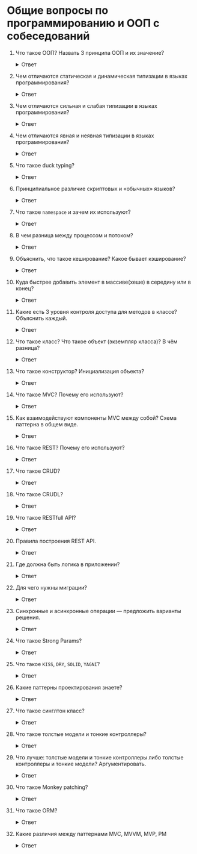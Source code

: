 # Общие вопросы по программированию и ООП с собеседований

1. Что такое ООП? Назвать 3 принципа ООП и их значение?

    <details>
      <summary>Ответ</summary>
      ООП - Методология программирования, основанная на представлении программы в виде совокупности объектов, каждый
      из которых является экземпляром определённого класса, а классы образуют иерархию наследования.
      
      Основные принципы ООП:
    
      `Инкапсуляция`, `Наследование` и `Полиморфизм`

      * `Инкапсуляция` — способность объекта быть черным ящиком и скрывать методы и детали реализации — двигатель автомобиля.
      * `Наследование` — одни типы данных, могут принимать данные и функциональность других типов данных.

      1 Пример: Класс животное с четырьмя ногами, произносить голос, прыгать, бегать и любить играть будут наследоваться кошками, собаками.

      2 Пример: Это эволюция человека из обезьяны.

      3 Пример: Кресло и табуретка и на том и на том можно сидеть, но у кресла есть еще и мягкая часть

      * `Полиморфизм` — объекты с одинаковой спецификацией, могут иметь разные реализации.

      1 Пример: Собаки и кошки могут издавать звук, гавкать и мяукать, хотя спецификация у них одна — животное.

      2 Пример: Класс автомобиль — это абстрактный класс, но у него есть полиморфные объекты, к примеру мой авто и авто моего соседа, разные, разный цвет, тип двигателя, салон, собственник авто

      * `Интерфейс` — Совокупность публичных методов объекта составляют его интерфейс. Все что видно и не скрыто в private и protected.

      Возможность перекрывать методы в потомках — полиморфизм.
    </details>

1. Чем отличаются статическая и динамическая типизации в языках программирования?

    <details>
      <summary>Ответ</summary>
      Статическая типизация — принцип программирования, когда переменная связывается с определённым типом в момент объявления и её тип не может быть изменён позже.

      Например, `a` — это `Integer`. В этом случае позже мы не сможем присвоить, например, значение `a = "slovo"`, это вызовет ошибку.

      Статическая типизация используется языками Ada, C, C++, C#, Go, JADE, Java, Fortran, Haskell, ML, Pascal, Scala, TypeScript.

      Динамическая типизация — противоположный принцип программирования, когда переменная связывается с типом в момент присваивания значения, а не в момент объявления. Таким образом, одной и той же переменной в разных участках программы можно присваивать значения различных типов.

      Динамическая типизация используется языками Perl, Smalltalk, Python, Objective-C, Ruby, JavaScript, Groovy, ColdFusion, Lua, Lisp, PHP.

      https://www.youtube.com/watch?v=1dwJvRw_h7A&t=168
    </details>

1. Чем отличаются сильная и слабая типизации в языках программирования?

    <details>
      <summary>Ответ</summary>
      Сильная типизация — принцип, при котором взаимодействующие объекты должны быть совместимыми по типу. 

      Например, выражение `x = 5 + "y"` вызовет ошибку в Ruby.

      Языки с сильной типизацией: Java, Ruby, Python, Haskell, Lisp.

      Слабая типизация — обратный принцип, при котором взаимодействующие объекты могут быть несовместимыми по типу и это не вызовет ошибку.

      Например, выражение `$x = 5 + "y"` не вызовет ошибку, присвоит переменной значение `5`.
      
      Языки со слабой типизацией: C, JavaScript, Visual Basic, PHP.

      https://www.youtube.com/watch?v=1dwJvRw_h7A&t=284
    </details>

1. Чем отличаются явная и неявная типизации в языках программирования?

    <details>
      <summary>Ответ</summary>
      Явная типизация — принцип, при котором тип новых переменных нужно задавать явно.

      Языки с явной типизацией: C++, Delphi, C#, Java

      Неявная типизация — принцип, при котором интерпретатор/компилятор сам определеяет тип переменной.

      Языки с неявной типизацией: Ruby, Python, PHP, Lua, JavaScript, Perl.

      https://ru.wikipedia.org/wiki/Явное_назначение_типов
    </details>

1. Что такое duck typing?

    <details>
      <summary>Ответ</summary>
      Вид динамической типизации, применяемой в некоторых языках программирования.

      То есть считается, что объект реализует интерфейс, если он содержит все методы этого интерфейса, независимо от связей в иерархии наследования и принадлежности к какому-либо конкретному классу.

      Если объект обладает необходимыми методами, которыми должен обладить, то мы считаем что это нужный нам объект.

    </details>

1. Принципиальное различие скриптовых и «обычных» языков?

    <details>
      <summary>Ответ</summary>
      Скриптовый язык программирования — язык программирования, разработанный для записи «сценариев», последовательностей операций, которые пользователь может выполнять на компьютере.

      Интерпретируется с помощью интерпретатора. Имеет динамическую типизацию.

      Интерпретация — пооператорный (покомандный, построчный) анализ, обработка и тут же выполнение исходной программы или запроса (в отличие от компиляции, при которой программа транслируется без её выполнения).
    </details>

1. Что такое `namespace` и зачем их используют?

    <details>
      <summary>Ответ</summary>

      `namespace` — это пространство имен, обычно используется для разделения функционала и названием классов.

      К примеру:

      * `Admin::User`
      * `Moderator::User`
      * `Editor::User`
    </details>

1. В чем разница между процессом и потоком?

    <details>
      <summary>Ответ</summary>
      Процесс — экземпляр программы во время выполнения. Имеет хот я бы 1 поток.
      Два процесса не знают друг о друге без настройки межпроцессного взаимодействия. Потоки же совместно используют
      данные своих состояний. Поток — определенный способ выполнения процесса. Когда один поток изменяет ресурс процесса,
      это изменение сразу же становится видно другим потокам этого процесса.
      
      Подробнее [тут](https://tproger.ru/problems/what-is-the-difference-between-threads-and-processes/)
     
    </details>
    
1. Объяснить, что такое кеширование? Какое бывает кэширование?

    <details>
      <summary>Ответ</summary>
      Кэширование — это один из способов оптимизации Web приложений. В любом приложении встречаются медленные операции
      (SQL запросы или запросы к внешним API), результаты которых можно сохранить на некоторое время.
      Это позволит выполнять меньше таких операций, а большинству пользователей показывать заранее сохраненные данные(кэш браузера).
    </details>
    
1. Куда быстрее добавить элемент в массиве(хеше) в середину или в конец?

    <details>
      <summary>Ответ</summary>
      В конец, так как сначала нужно выгрузить все значения, пройтись по ним, определить порядок и затем добавить в начало, в конец просто добавляется
    </details>

1. Какие есть 3 уровня контроля доступа для методов в классе? Объяснить каждый.

    <details>
      <summary>Ответ</summary>

      * `public` — это общий метод классов, не указывается в коде.
      * `private` — вызывается только внутри методов класса, без вывода вне класса из вне.
      * `protected` — вызывается всеми классами и доступен дочерним классам для переопределения. `SportCar < Car`.

      Если метод будет доступен клиенту — `public`, если нет это `private`.

      Единственное отличие `private` от `protected` — в private нельзя вызывать методы `self`, в protected можно. Есть соглашение — private используется только если не нужно давать доступ дочерним классам.
    </details>

1. Что такое класс? Что такое объект (экземпляр класса)? В чём разница?

    <details>
      <summary>Ответ</summary>
      Класс — это особый элемент, описывающий структуру объекта и его реализацию.

      Образно говоря, класс — это шаблон или чертёж, по которому изготавливаются новые объекты.

      Класс — это особый объект, который несёт в себе знания о всех методах своих экземпляров (instance methods). При помощи метода класса `.new` можно создавать неограниченное число таких экземпляров.

      Экземпляр класса — это готовая сущность класса.

      К примеру, класс Собака, имеет в себе модель, которая бегает на 4 лапах, гавкает и не любит кошек.

      В свою очередь в классе Собака можно выделить классы Лабрадор, Доберман, Сенбернар и т.д. Они наследуют определённые методы и переменные от класса Собака, но имеют и свои.

      И уже по этим классам, как по чертежам, можно изготовить новые объекты (экземпляры класса) с набором заготовленных характеристик — Шарик, Мухтар, Каштанка и т.д.
    </details>

1. Что такое конструктор? Инициализация объекта?

    <details>
      <summary>Ответ</summary>

      Конструктор это метод `initialize`, который создается в момент инициализации класса.

      Обычно в инишалайзе сразу указывают набор полей, к примеру нулевую скорость, высоту, позитивные значения `initialize` задает состояние объекта.
    </details>

1. Что такое MVC? Почему его используют?

    <details>
      <summary>Ответ</summary>
      MVC — Model, View, Controller. Это паттерн программирования используемый в Rails.

      В нем есть четкое разграничение что за что отвечает.

      https://en.wikipedia.org/wiki/Model%E2%80%93view%E2%80%93controller
    </details>

1. Как взаимодействуют компоненты MVC между собой? Схема паттерна в общем виде.

    <details>
      <summary>Ответ</summary>
      Все идет через контроллер, контролер обращается к модели для получения даных из базы, далее контроллер обращается ко вьюхе и отдает запрашиваемую информацию.
      
      ![Схема взаимодействия](https://i.stack.imgur.com/tcBUT.png)
    </details>

1. Что такое REST? Почему его используют?

    <details>
      <summary>Ответ</summary>
      Архитектурный стиль взаимодействия компонентов распределённого приложения в сети

      REST — достаточно распространенный в интернете способ взаимодействия клиентских приложений и сервисов.

      Сервис, написанный с учетом ограничений и правил REST принято называть RESTful.

      То есть REST — это набор принципов и ограничений взаимодействия клиента и сервера в сети интернет, использующий существующие стандарты (HTTP протокол, стандарт построения URL, форматы данных JSON и XML) в ходе взаимодействия.

      Взаимодействие с ресурсами осуществляется с помощью вызова URL ресурса и стандартных методов HTTP (GET, POST, PUT и DELETE).

      Эти операции обычно соответствуют операциям с объектом, например, так:

      * Create POST (с пустым ID объекта)
      * Read GET (с существующим ID объекта)
      * List GET
      * Update PUT (с существующим ID объекта)
      * Delete DELETE

      http://sap.pitroff.ru/tehnologii/rest/rest-eto-ne-pro-otdyih-chast-pervaya-chto-takoe-rest/

      https://code.tutsplus.com/ru/tutorials/a-beginners-guide-to-http-and-rest--net-16340

      https://en.wikipedia.org/wiki/Representational_state_transfer

      http://eax.me/rest/
    </details>
   
1. Что такое CRUD?

    <details>
      <summary>Ответ</summary>
      Cокращённое именование 4 базовых операций при работе с ресурсами.
      `С` - Create, `R` - Read, `U` - Update, `D` - Delete

      В Rails ресурсный маршрут предоставляет сопоставление между методами HTTP и URL к экшнам контроллера.

      По соглашению, каждый экшн также соединяется с определенной операцией CRUD в базе данных.

      * GET 	`/photos` 	`photos#index` 	отображает список всех фото
      * GET 	`/photos/new` 	`photos#new` 	возвращает форму HTML для создания нового фото
      * POST 	`/photos` 	`photos#create` 	создает новое фото
      * GET 	`/photos/:id` 	`photos#show` 	отображает определенное фото
      * GET 	`/photos/:id/edit` 	`photos#edit` 	возвращает форму HTML для редактирования фото
      * PATCH/PUT 	`/photos/:id` 	`photos#update` 	обновляет определенное фото
      * DELETE 	`/photos/:id` 	`photos#destroy` 	удаляет определенное фото
    </details>

1. Что такое CRUDL?

    <details>
      <summary>Ответ</summary>
      Ранее отображение списка ресурсов относили к операции `Read`, так как это так же `GET` запрос, но без идентификатора ресурса.
      Для избежания путаницы, в абривеатуру CRUD было добавлено сокращение `L`, которое отвечает за операцию получения списка екземпляров ресурса.
      `L` - List

      * GET   `/photos`   `photos#index`  отображает список всех фото
    </details>

1. Что такое RESTfull API?

    <details>
      <summary>Ответ</summary>
      `REST` – это набор принципов и ограничений взаимодействия клиента и сервера в сети Интернет, использующий существующие стандарты
      (HTTP протокол, стандарт построения URL, форматы данных JSON и XML) при взаимодействии.

      `RESTfull API` - API-интерфейсы, соответствующие архитектурному стилю REST.

      Главными компонентами `RESTfull API` являются:

      `Client` — клиент или программа, которая запущена на стороне пользователя (на его девайсе) и инициирует коммуникацию.
      `Server` — сервер, который предоставляет API в качестве доступа к своим данным и функциям.
      `Resource` — ресурс представляет собой любой вид контента (видео, текст, картинка), который сервер может передать клиенту.
    </details>

1. Правила построения REST API.

    <details>
      <summary>Ответ</summary>
      https://code.tutsplus.com/ru/tutorials/a-beginners-guide-to-http-and-rest--net-16340
    </details>

1. Где должна быть логика в приложении?

    <details>
      <summary>Ответ</summary>
      Логика должна быть только в моделе, контроллеры и вьюхи ничего не должны знать о бизнес-логике, используется формулировка толстые-модели и тонкие контроллеры.
    </details>

1. Для чего нужны миграции?

    <details>
      <summary>Ответ</summary>
      Миграции - это удобный способ изменять схему вашей базы данных всё время неизменным и простым образом.
      Они используют Ruby DSL. Поэтому вам не нужно писать SQL вручную, позволяя вашей схеме быть независимой от базы данных.
    </details>
    
1. Синхронные и асинхронные операции — предложить варианты решения.

    <details>
      <summary>Ответ</summary>
      В синхронном коде каждая операция ожидает окончания предыдущей. Поэтому вся программа может зависнуть,
      если одна из команд выполняется очень долго.
      Асинхронный код убирает блокирующую операцию из основного потока программы, так что она продолжает выполняться,
      но где-то в другом месте, а обработчик может идти дальше. Проще говоря, главный "процесс" ставит задачу и передает ее другому независимому "процессу".

      Возьмем для примера приложение, которое подбирает фильм по указанным критериям. После того как пользователь выбрал
      параметры, программа отправляет запрос на сервер. А там происходит подбор подходящих картин.
      Обработка может длиться довольно долго. Если приложение работает синхронно, то пользователь не сможет взаимодействовать со страницей, пока не придет результат. Он не сможет даже скроллить!
      Асинхронный код позволяет скрыть от пользователя эти неприятные эффекты и сохранить подвижность страницы.
      После того как данные загрузятся, программа выведет их на экран.
    </details>

1. Что такое Strong Params?

    <details>
      <summary>Ответ</summary>
      С помощью сильных параметров (strong parameters) параметры Action Controller запрещены к использованию в массовых
      назначениях Active Model до тех пор, пока они не добавлены в белый список. Это означает, что нужно будет принять
      осознанное решение о том, какие атрибуты будут доступны для массового обновления. Это лучший способ предотвратить
      случайную уязвимость, позволяющую пользователям обновлять чувствительные атрибуты модели.
      
      ```rb
      private
      
      def person_params
        params.require(:person).permit(:name, :age)
      end
      ```
      
      Подробнее [тут](http://rusrails.ru/action-controller-overview#strong-parameters)
    </details>

1. Что такое `KISS`, `DRY`, `SOLID`, `YAGNI`?

    <details>
      <summary>Ответ</summary>
      <b>KISS</b> — Keep it simple stupid ( Пиши очень простой код и очень легкий (тупой) ). Достигается в основном с помощью рефакторинга.

      https://ru.wikipedia.org/wiki/KISS_(%D0%BF%D1%80%D0%B8%D0%BD%D1%86%D0%B8%D0%BF)

      <b>DRY</b> — Don't repeat yourself ( не повторяй самого себя ). Если есть логика которая повторяется более 2 раз, ее необходимо выносить в отдельный класс/метод. Например мы используем dry, когда пишем контроллеры, так как у нас есть необходимость нахождения params, мы выносим данный метод по их поиску в отдельный метод find_params.

      https://ru.wikipedia.org/wiki/Don%E2%80%99t_repeat_yourself

      <b>YAGNI</b> — You are not gonna need it — тебе это не нужно сейчас. Не писать больше того, перед чем тебе ставят задачу.

      https://ru.wikipedia.org/wiki/YAGNI

      ### SOLID

      При создании программных систем использование принципов SOLID способствует созданию такой системы, которую будет легко поддерживать и расширять в течение долгого времени.

      <b>S</b> — Принцип единственной ответственности (пример повара, официанта, гостя, они не делают что-то не из своего предназначения).

      <b>O</b> — Принцип открытости и закрытости ( Закрытие изменений для одного из классов, можно сделать только ответвление и наследоваться ).

      <b>L</b> — Принцип подстановки Барбары Лисков ( все что делает родительский класс, должен делать и дочерний класс, класс собака должен знать и вызываться от класса животные ).

      <b>I</b> — API для клиентов должен иметь только те функции, которые ему нужны, не более. Если есть проблема с этим, нужно разбить на несколько маленьких интерфейсов задачу.

      <b>D</b> — Класс не должен зависеть от конкретного ПО, он должен зависеть от абстракции. Пример база данных SQL, сменить на базу данных Oracle или Postgres. Абстракции не должны зависеть от деталей, так как в свою очередь детали должны зависеть от абстракции.

      https://en.wikipedia.org/wiki/SOLID
    </details>

1. Какие паттерны проектирования знаете?

    <details>
      <summary>Ответ</summary>
      Есть несколько паттернов, которыми нужно пользоваться:

      https://github.com/davidgf/design-patterns-in-ruby

      https://mkdev.me/posts/neskolko-patternov-dlya-napisaniya-nadyozhnogo-ruby-koda

      https://medium.com/@kopilov.vlad/%D1%86%D0%B8%D0%BA%D0%BB-%D1%81%D1%82%D0%B0%D1%82%D0%B5%D0%B9-%D0%BF%D0%B0%D1%82%D1%82%D0%B5%D1%80%D0%BD%D1%8B-%D0%BE%D0%BE%D0%BF-%D0%B2-ruby-46666b260303

      https://refactoring.guru/ru/design-patterns

      * Адаптер ( Adapter ) — https://www.youtube.com/watch?v=6xDBbYe11HQ

        Данный паттерн обеспечивает совместную работу классов с несовместимым интерфейсом путем добавления недостающей логики, к примеру через наследование класса

      * Фабричный Метод ( Factory ) — https://www.youtube.com/watch?v=ZAh3NQ9WiSg

        Говорит сам за себя, создается класс, который отвечает за постоянно используемые объекты и которые остаются не изменными, чтобы можно было не дублировать код на всех уровнях. К примеру есть игра с разными уровнями сложности, чтобы не генерировать каждый раз объекты типа деревья, машины, дома, создается класс, который будет унаследован всеми уровнями сложности.

      * Команда — ( Command ) — https://medium.com/@kopilov.vlad/%D0%BF%D0%B0%D1%82%D1%82%D0%B5%D1%80%D0%BD%D1%8B-%D0%BD%D0%B0-ruby-%D0%BA%D0%BE%D0%BC%D0%B0%D0%BD%D0%B4%D0%B0-d68de249a3d8

        Есть какой то объект с которым производятся манипуляции. Нужно предоставить функционал ставить действия по манипуляции в очередь, логировать их или откатывать. В таких случаях полезен паттерн Команда так как он превращает операцию в самостоятельный объект.

      * Композиция — Composite — https://medium.com/@kopilov.vlad/%D0%BF%D0%B0%D1%82%D1%82%D0%B5%D1%80%D0%BD%D1%8B-%D0%BD%D0%B0-ruby-%D0%BA%D0%BE%D0%BC%D0%BF%D0%BE%D0%B7%D0%B8%D1%86%D0%B8%D1%8F-21a8ff9e2075

        Данный паттерн решает задачу манипулированием вложенными объектами как одним объектом.

      * Декоратор — Decorator — https://medium.com/@kopilov.vlad/%D0%BF%D0%B0%D1%82%D1%82%D0%B5%D1%80%D0%BD%D1%8B-%D0%BD%D0%B0-ruby-%D0%B4%D0%B5%D0%BA%D0%BE%D1%80%D0%B0%D1%82%D0%BE%D1%80-db3623a5c2d3

        Данный паттерн предназначенный для динамического подключения дополнительного поведения к объекту. Декоратор предоставляет гибкую альтернативу практике создания подклассов с целью расширения функциональности.

      * Интерпретатор — ( Interpreter ) — http://cpp-reference.ru/patterns/behavioral-patterns/interpreter/

        Для заданного языка определяет представление его грамматики, а также интерпретатор предложений этого языка. Отображает проблемную область в язык, язык — в грамматику, а грамматику — в иерархии объектно-ориентированного проектирования.

      * Итератор — ( Iterator ) — https://refactoring.guru/ru/design-patterns/iterator

        Это поведенческий паттерн проектирования, который даёт возможность последовательно обходить элементы составных объектов, не раскрывая их внутреннего представления.

      * Наблюдатель — Observer — https://medium.com/@kopilov.vlad/%D0%BF%D0%B0%D1%82%D1%82%D0%B5%D1%80%D0%BD%D1%8B-%D0%BD%D0%B0-ruby-%D0%BD%D0%B0%D0%B1%D0%BB%D1%8E%D0%B4%D0%B0%D1%82%D0%B5%D0%BB%D1%8C-92803c04a1c4

        Данный паттерн создает механизм подписки одних объектов на изменение состояний других объектов.

      * Прокси — ( Proxy ) — https://medium.com/@kopilov.vlad/%D0%BF%D0%B0%D1%82%D1%82%D0%B5%D1%80%D0%BD%D1%8B-%D0%BD%D0%B0-ruby-%D0%BF%D1%80%D0%BE%D0%BA%D1%81%D0%B8-6dbc587e5703

        Данный паттерн оборачивает собой другой объект (не меняя его интерфейс), притворяясь «оригинальным» объектом. Перехватывая все вызовы к нему, реализует дополнительную скрытую логику. Прокси может использоваться для логирования запросов к объекту; для кеширования данных; для проверки доступа к объекту и прочих задач.

      * Одиночка ( Singleton ) — https://medium.com/@kopilov.vlad/%D0%BF%D0%B0%D1%82%D1%82%D0%B5%D1%80%D0%BD%D1%8B-%D0%BD%D0%B0-ruby-%D0%BE%D0%B4%D0%B8%D0%BD%D0%BE%D1%87%D0%BA%D0%B0-7879ae1ece3

        Данный паттерн гарантирует что у класса будет только один экземпляр. Чаще всего это полезно для доступа к какому-то общему ресурсу, например, базе данных. Является единственным экземпляром класса и остается не изменным, его нельзя вызвать через `new`, так как нельзя сделать много его копий.

      * Стратегия ( Strategy ) — https://medium.com/@kopilov.vlad/%D0%BF%D0%B0%D1%82%D1%82%D0%B5%D1%80%D0%BD%D1%8B-%D0%BD%D0%B0-ruby-%D1%81%D1%82%D1%80%D0%B0%D1%82%D0%B5%D0%B3%D0%B8%D1%8F-dc4917887fe8

        Данный паттерн применяется в случае если входные данные/представление/вывод данных — одни и те же; логика обработки данных перед отдачей в представление — разное. Краткий смысл паттерна — поместить алгоритмы/логику в отдельные объекты.

      * Шаблонный метод — ( Template Method ) — https://medium.com/@kopilov.vlad/%D0%BF%D0%B0%D1%82%D1%82%D0%B5%D1%80%D0%BD%D1%8B-%D0%BD%D0%B0-ruby-%D1%88%D0%B0%D0%B1%D0%BB%D0%BE%D0%BD%D0%BD%D1%8B%D0%B9-%D0%BC%D0%B5%D1%82%D0%BE%D0%B4-e1cc3d8afe9

        Данный шаблон позволяет переложить реализацию алгоритма манипулирования данными с класса-родителя, на классы потомки, которые созданы для каждого конкретного случая. Не меняя при этом входящие данные и не переписывая публичные методы.
    </details>

1. Что такое синглтон класс?

    <details>
      <summary>Ответ</summary>
      Singletone class является единственным экземпляром класса и остается не изменным, его нельзя вызвать через new, так как нельзя сделать много его копий.

     ``` rb
     require 'singleton'

     class SuperClass
       include Singleton

       def hello
         puts "Hello, I'm an instance of SuperClass and my ID is #{object_id}"
       end
     end
     ```

     Вызов класса возможен только через .instance.
    </details>

1. Что такое толстые модели и тонкие контроллеры?

    <details>
      <summary>Ответ</summary>
      Согласно данной концепции контроллер должен сожержать код, который:

      * обращается к данным запроса пользователя;
      * проверяет правильность входных данных;
      * (опционально) делает базовую подготовку данных;
      * передает данные модели и извлекает результат, возвращаемый моделью;
      * возвращает запрошенные данные у модели во вьюху.

      Модель должна содержать код, который:

      * осуществляет сложную фильтрацию и проверку данных. Так как данные, которые вы извлекаете, в контроллере,
      передаются в приложение из "внешнего мира", вам необходимо приложить немало усилий, чтобы проверить данные и убедиться,
      что они не сломают вашу систему. Результатом будет безопасный вебсайт, защищенный от хакерских атак.
      * осуществляет управление данными. Ваши модели должны управлять данными: например, загружать данные из базы данных,
      сохранять в базу данных и изменять данные.
    </details>

1. Что лучше: толстые модели и тонкие контроллеры либо толстые контроллеры и тонкие модели? Аргументировать.

    <details>
      <summary>Ответ</summary>
      Лучше толстые модели и тонкие контроллеры.

      Контроллеры несут ответственность за чтение входных данных (запросов), выбор соответствующих действий (бизнес-действий)
      и возврат итоговых выходных данных (ответов).

      Модель – это слой между базой данных и приложением, в котором хранится бизнес-логика, связанная с конкретной сущностью.
      Каждая модель отвечает за отдельный объект и за его связь с другими объектами.

      Аргументы:

      * возможность тестирования модели вне контекста запроса;
      * использование scope в моделях упрощает код методов контроллера;
      * использование ассоциаций в моделях упрощает код методов контроллера;
      * изменение кода контроллера не повлияет на бизнес-логику приложения;
    </details>

1. Что такое Monkey patching?

    <details>
      <summary>Ответ</summary>
      Наследование позволяет переиспользовать и дополнять классы родителей и пользоваться дополнением классов родителей, не заботясь о дублировании кода, который необходимо будет менять в нескольких местах.

      ``` rb
      > require 'active_record'
       => true
      > {a:1, b:2}.sum
       => [:a, 1, :b, 2]
      ```

      Грубая ошибка и переопределенность основного класса.

      Где искать ответы:

      * https://en.wikipedia.org/wiki/Model%E2%80%93view%E2%80%93controller
      * https://ru.wikipedia.org/wiki/Monkey_patch
    </details>

1. Что такое ORM?

    <details>
      <summary>Ответ</summary>
      Object Relational Mapping.

      Это набор классов, которые предоставляют объектно-ориентированный интерфейс для базы данных.

      Обычно упоминающееся как аббревиатура ORM, это техника, соединяющая сложные объекты приложения с таблицами в системе управления реляционными базами данных. С помощью ORM, свойства и взаимоотношения этих объектов приложения могут быть с легкостью сохранены и получены из базы данных без непосредственного написания выражений SQL, и, в итоге, с меньшим суммарным кодом для доступа в базу данных.

      ORM (англ. Object-relational mapping) — технология программирования, которая связывает базы данных с концепциями объектно-ориентированных языков программирования, создавая «виртуальную объектную базу данных

      http://rusrails.ru/active-record-basics
    </details>

1. Какие различия между паттернами MVC, MVVM, MVP, PM

    <details>
      <summary>Ответ</summary>
      https://habr.com/company/mobileup/blog/313538/
    </details>

